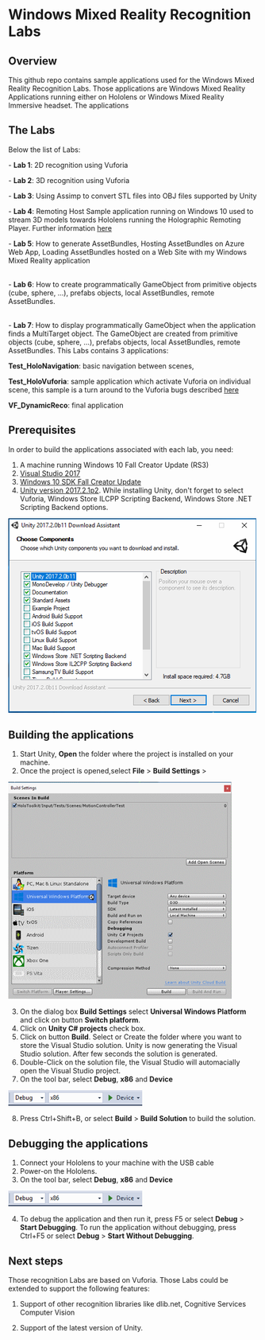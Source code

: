 # Windows Mixed Reality Recognition Labs


Overview
---------
This github repo contains sample applications used for the Windows Mixed Reality Recognition Labs. 
Those applications are Windows Mixed Reality Applications running either on Hololens or Windows Mixed Reality Immersive headset.
The applications 


The Labs
---------
Below the list of Labs:<p/>
	- **Lab 1**: 2D recognition using Vuforia</p>
	- **Lab 2**: 3D recognition using Vuforia</p>
	- **Lab 3**: Using Assimp to convert STL files into OBJ files supported by Unity</p>
	- **Lab 4**: Remoting Host Sample application running on Windows 10 used to stream 3D models towards Hololens running the Holographic Remoting Player. Further information [here](https://docs.microsoft.com/en-us/windows/mixed-reality/holographic-remoting-player) </p>
	- **Lab 5**: How to generate AssetBundles, Hosting AssetBundles on Azure Web App, Loading AssetBundles hosted on a Web Site with my Windows Mixed Reality application</p>	
    - **Lab 6**: How to create programmatically GameObject from primitive objects (cube, sphere, ...), prefabs objects, local AssetBundles, remote AssetBundles.</p>	
    - **Lab 7**: How to display programmatically GameObject when the application finds a MultiTarget object. The GameObject are created from primitive objects (cube, sphere, ...), prefabs objects, local AssetBundles, remote AssetBundles. This Labs contains 3 applications:</p>
    **Test_HoloNavigation**: basic navigation between scenes,</p>
    **Test_HoloVuforia**: sample application which activate Vuforia on individual scene, this sample is a turn around to the Vuforia bugs described [here](https://forum.unity.com/threads/use-ar-camera-vuforia-core-in-individual-scene-not-entire-project.498489/)</p>
    **VF_DynamicReco**: final application </p>

Prerequisites
--------------

In order to build the applications associated with each lab, you need: 
1. A machine running Windows 10 Fall Creator Update (RS3)
2. [Visual Studio 2017](https://www.visualstudio.com/downloads/ )
3. [Windows 10 SDK Fall Creator Update](https://developer.microsoft.com/en-us/windows/downloads/windows-10-sdk)
4. [Unity version 2017.2.1p2](https://unity3d.com/unity/qa/patch-releases). While  installing Unity, don't forget to select Vuforia, Windows Store ILCPP Scripting Backend, Windows Store .NET Scripting Backend options.

![](https://raw.githubusercontent.com/flecoqui/MixedRealityRecognitionLabs/master/Docs/options.png)

Building the applications
--------------------------

1. Start Unity, **Open** the folder where the project is installed on your machine.
2. Once the project is opened,select **File** \> **Build Settings** \>

![](https://raw.githubusercontent.com/flecoqui/MixedRealityRecognitionLabs/master/Docs/settings.png)

3. On the dialog box **Build Settings** select **Universal Windows Platform** and click on button **Switch platform**.
4. Click on **Unity C# projects** check box.
5. Click on button **Build**. Select or Create the folder where you want to store the Visual Studio solution. Unity is now generating the Visual Studio solution. After few seconds the solution is generated.
6. Double-Click on the solution file, the Visual Studio will automacially open the Visual Studio project.
7. On the tool bar, select **Debug**, **x86** and **Device**

![](https://raw.githubusercontent.com/flecoqui/MixedRealityRecognitionLabs/master/Docs/vs.png)

8. Press Ctrl+Shift+B, or select **Build** \> **Build Solution** to build the solution.


Debugging the applications
--------------------------

1. Connect your Hololens to your machine with the USB cable
2. Power-on the Hololens.
3. On the tool bar, select **Debug**, **x86** and **Device**

![](https://raw.githubusercontent.com/flecoqui/MixedRealityRecognitionLabs/master/Docs/vs.png)

4. To debug the application and then run it, press F5 or select **Debug** \> **Start Debugging**. To run the application without debugging, press Ctrl+F5 or select **Debug** \> **Start Without Debugging**.


Next steps
-----------

Those recognition Labs are based on Vuforia. Those Labs could be extended to support the following features:</p>
1.  Support of other recognition libraries like dlib.net, Cognitive Services Computer Vision</p>
2.  Support of the latest version of Unity.</p>

 

  
